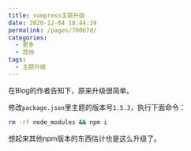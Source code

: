 ```yaml
---
title: vuepress主题升级
date: 2020-12-04 18:44:19
permalink: /pages/70067d/
categories:
  - 更多
  - 其他
tags:
  - 主题升级
---
```


在Blog的作者告知下，原来升级很简单。

修改`package.json`里主题的版本号`1.5.3`，执行下面命令：

~~~bash
rm -rf node_modules && npm i
~~~

想起来其他npm版本的东西估计也是这么升级了。